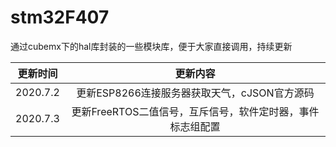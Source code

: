 # stm32F407
通过cubemx下的hal库封装的一些模块库，便于大家直接调用，持续更新

| 更新时间 |                          更新内容                          |
| :------: | :--------------------------------------------------------: |
| 2020.7.2 |        更新ESP8266连接服务器获取天气，cJSON官方源码        |
| 2020.7.3 | 更新FreeRTOS二值信号，互斥信号，软件定时器，事件标志组配置 |

